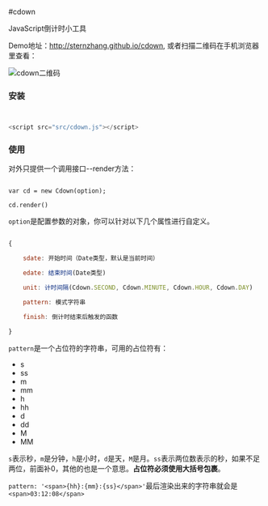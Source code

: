 #cdown

JavaScript倒计时小工具

Demo地址：http://sternzhang.github.io/cdown, 或者扫描二维码在手机浏览器里查看：

![cdown二维码](http://stern.qiniudn.com/repo_cdown.png)

### 安装


```js


<script src="src/cdown.js"></script>


```

### 使用

对外只提供一个调用接口--render方法：

```

var cd = new Cdown(option);

cd.render()

```

`option`是配置参数的对象，你可以针对以下几个属性进行自定义。

```js

{

	sdate: 开始时间（Date类型，默认是当前时间）

	edate: 结束时间(Date类型)

	unit: 计时间隔(Cdown.SECOND, Cdown.MINUTE, Cdown.HOUR, Cdown.DAY)

	pattern: 模式字符串

	finish: 倒计时结束后触发的函数

}


```

`pattern`是一个占位符的字符串，可用的占位符有：

* s
* ss
* m
* mm
* h
* hh
* d
* dd
* M
* MM

`s`表示秒，`m`是分钟，`h`是小时，`d`是天，`M`是月。`ss`表示两位数表示的秒，如果不足两位，前面补0，其他的也是一个意思。**占位符必须使用大括号包裹**。

`pattern: '<span>{hh}:{mm}:{ss}</span>'`最后渲染出来的字符串就会是 `<span>03:12:08</span>`
